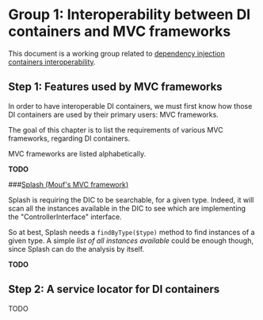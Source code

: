 Group 1: Interoperability between DI containers and MVC frameworks
==================================================================

This document is a working group related to [dependency injection containers interoperability](dependency-injection-meta.md).

**Step 1**: Features used by MVC frameworks
------------------------------------------- 

In order to have interoperable DI containers, we must first know how those DI containers are used
by their primary users: MVC frameworks.

The goal of this chapter is to list the requirements of various MVC frameworks, regarding DI containers.

MVC frameworks are listed alphabetically.

**TODO**

###[Splash (Mouf's MVC framework)](http://mouf-php.com/packages/mouf/mvc.splash/index.md)

Splash is requiring the DIC to be searchable, for a given type.
Indeed, it will scan all the instances available in the DIC to see which are implementing the "ControllerInterface" interface.

So at best, Splash needs a `findByType($type)` method to find instances of a given type.
A simple *list of all instances available* could be enough though, since Splash can do the analysis by itself.

**TODO**


**Step 2**: A service locator for DI containers
-----------------------------------------------

TODO